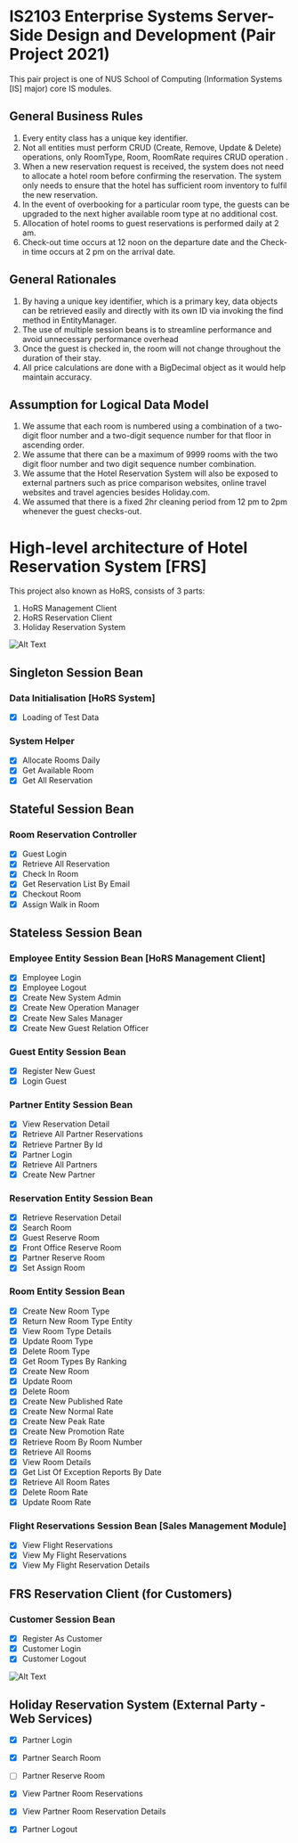 # IS2103 Enterprise Systems Server-Side Design and Development (Pair Project 2021)
This pair project is one of NUS School of Computing (Information Systems [IS] major) core IS modules.

## General Business Rules
1. Every entity class has a unique key identifier.
2. Not all entities must perform CRUD (Create, Remove, Update & Delete) operations, only RoomType, Room, RoomRate requires CRUD operation .
3. When a new reservation request is received, the system does not need to allocate a hotel room before confirming the reservation. The system only needs to ensure that the hotel has sufficient room inventory to fulfil the new reservation.
4. In the event of overbooking for a particular room type, the guests can be upgraded to the next higher available room type at no additional cost.
5. Allocation of hotel rooms to guest reservations is performed daily at 2 am.
6. Check-out time occurs at 12 noon on the departure date and the Check-in time occurs at 2 pm on the arrival date.


## General Rationales
1. By having a unique key identifier, which is a primary key, data objects can be retrieved easily and directly with its own ID via invoking the find method in EntityManager.
2. The use of multiple session beans is to streamline performance and avoid unnecessary performance overhead 
3. Once the guest is checked in, the room will not change throughout the duration of their stay. 
4. All price calculations are done with a BigDecimal object as it would help maintain accuracy.


## Assumption for Logical Data Model
1. We assume that each room is numbered using a combination of a two-digit floor number and a two-digit sequence number for that floor in ascending order.
2. We assume that there can be a maximum of 9999 rooms with the two digit floor number and two digit sequence number combination.
3. We assume that the Hotel Reservation System will also be exposed to external partners such as price comparison websites, online travel websites and travel agencies besides Holiday.com.
4. We assumed that there is a fixed 2hr cleaning period from 12 pm to 2pm whenever the guest checks-out.

# High-level architecture of Hotel Reservation System [FRS] 
This project also known as HoRS, consists of 3 parts:
1. HoRS Management Client
2. HoRS Reservation Client
3. Holiday Reservation System

![Alt Text](https://i.imgur.com/a/N7fKf3b)

## Singleton Session Bean 
### Data Initialisation [HoRS System]
- [X] Loading of Test Data

### System Helper
-	[X] Allocate Rooms Daily
-	[X] Get Available Room
-	[X] Get All Reservation

## Stateful Session Bean
### Room Reservation Controller
-	[X] Guest Login
-	[X] Retrieve All Reservation
-	[X] Check In Room
-	[X] Get Reservation List By Email
-	[X] Checkout Room
-	[X] Assign Walk in Room 

## Stateless Session Bean 
### Employee Entity Session Bean [HoRS Management Client]
- [X] Employee Login
- [X] Employee Logout
- [X] Create New System Admin
-	[X] Create New Operation Manager
-	[X] Create New Sales Manager
-	[X] Create New Guest Relation Officer

### Guest Entity Session Bean
-	[X] Register New Guest
-	[X] Login Guest

### Partner Entity Session Bean
-	[X] View Reservation Detail
-	[X] Retrieve All Partner Reservations
-	[X] Retrieve Partner By Id
-	[X] Partner Login
-	[X] Retrieve All Partners
-	[X] Create New Partner

### Reservation Entity Session Bean 
- [X] Retrieve Reservation Detail
-	[X] Search Room
-	[X] Guest Reserve Room 
-	[X] Front Office Reserve Room
-	[X] Partner Reserve Room
-	[X] Set Assign Room 

### Room Entity Session Bean
-	[X] Create New Room Type
-	[X] Return New Room Type Entity
-	[X] View Room Type Details
-	[X] Update Room Type
-	[X] Delete Room Type
-	[X] Get Room Types By Ranking
-	[X] Create New Room
-	[X] Update Room
-	[X] Delete Room
-	[X] Create New Published Rate
-	[X] Create New Normal Rate
-	[X] Create New Peak Rate
-	[X] Create New Promotion Rate
-	[X] Retrieve Room By Room Number
-	[X] Retrieve All Rooms
-	[X] View Room Details
-	[X] Get List Of Exception Reports By Date
-	[X] Retrieve All Room Rates
-	[X] Delete Room Rate
-	[X] Update Room Rate

### Flight Reservations Session Bean [Sales Management Module]
- [X] View Flight Reservations
- [X] View My Flight Reservations
- [X] View My Flight Reservation Details

## FRS Reservation Client (for Customers)
### Customer Session Bean 
- [X] Register As Customer
- [X] Customer Login
- [X] Customer Logout

![Alt Text](https://i.imgur.com/a/ritQPrg)

## Holiday Reservation System (External Party - Web Services)
- [X] Partner Login
- [X] Partner Search Room
- [ ] Partner Reserve Room
- [X] View Partner Room Reservations
- [X] View Partner Room Reservation Details
- [X] Partner Logout

